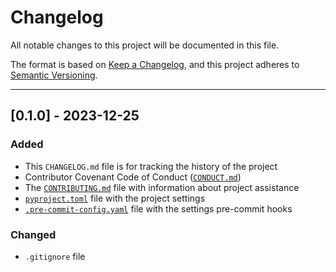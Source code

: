# Changelog

All notable changes to this project will be documented in this file.

The format is based on [Keep a Changelog](https://keepachangelog.com/en/1.0.0/),
and this project adheres to [Semantic Versioning](https://semver.org/spec/v2.0.0.html).

---


## [0.1.0] - 2023-12-25

### Added

- This `CHANGELOG.md` file is for tracking the history of the project
- Contributor Covenant Code of Conduct ([`CONDUCT.md`](CONDUCT.md))
- The [`CONTRIBUTING.md`](CONTRIBUTING.md) file with information about project assistance
- [`pyproject.toml`](pyproject.toml) file with the project settings
- [`.pre-commit-config.yaml`](.pre-commit-config.yaml) file with the settings pre-commit hooks


### Changed

- `.gitignore` file
